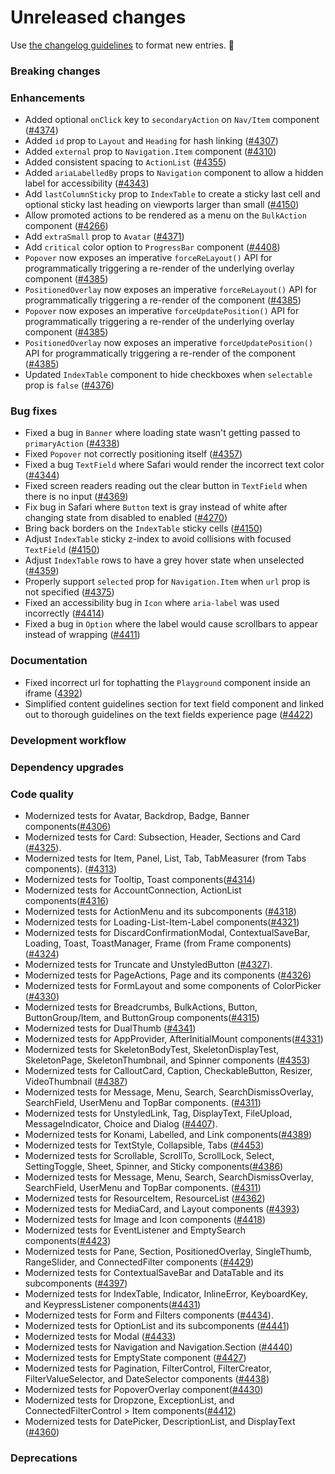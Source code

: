# Unreleased changes

Use [the changelog guidelines](https://git.io/polaris-changelog-guidelines) to format new entries. 💜

### Breaking changes

### Enhancements

- Added optional `onClick` key to `secondaryAction` on `Nav/Item` component ([#4374](https://github.com/Shopify/polaris-react/pull/4374))
- Added `id` prop to `Layout` and `Heading` for hash linking ([#4307](https://github.com/Shopify/polaris-react/pull/4307))
- Added `external` prop to `Navigation.Item` component ([#4310](https://github.com/Shopify/polaris-react/pull/4310))
- Added consistent spacing to `ActionList` ([#4355](https://github.com/Shopify/polaris-react/pull/4355))
- Added `ariaLabelledBy` props to `Navigation` component to allow a hidden label for accessibility ([#4343](https://github.com/Shopify/polaris-react/pull/4343))
- Add `lastColumnSticky` prop to `IndexTable` to create a sticky last cell and optional sticky last heading on viewports larger than small ([#4150](https://github.com/Shopify/polaris-react/pull/4150))
- Allow promoted actions to be rendered as a menu on the `BulkAction` component ([#4266](https://github.com/Shopify/polaris-react/pull/4266))
- Add `extraSmall` prop to `Avatar` ([#4371](https://github.com/Shopify/polaris-react/pull/4371))
- Add `critical` color option to `ProgressBar` component ([#4408](https://github.com/Shopify/polaris-react/pull/4408))
- `Popover` now exposes an imperative `forceReLayout()` API for programmatically triggering a re-render of the underlying overlay component ([#4385](https://github.com/Shopify/polaris-react/pull/4385))
- `PositionedOverlay` now exposes an imperative `forceReLayout()` API for programmatically triggering a re-render of the component ([#4385](https://github.com/Shopify/polaris-react/pull/4385))
- `Popover` now exposes an imperative `forceUpdatePosition()` API for programmatically triggering a re-render of the underlying overlay component ([#4385](https://github.com/Shopify/polaris-react/pull/4385))
- `PositionedOverlay` now exposes an imperative `forceUpdatePosition()` API for programmatically triggering a re-render of the component ([#4385](https://github.com/Shopify/polaris-react/pull/4385))
- Updated `IndexTable` component to hide checkboxes when `selectable` prop is `false` ([#4376](https://github.com/Shopify/polaris-react/pull/4376))

### Bug fixes

- Fixed a bug in `Banner` where loading state wasn't getting passed to `primaryAction` ([#4338](https://github.com/Shopify/polaris-react/pull/4338))
- Fixed `Popover` not correctly positioning itself ([#4357](https://github.com/Shopify/polaris-react/pull/4357))
- Fixed a bug `TextField` where Safari would render the incorrect text color ([#4344](https://github.com/Shopify/polaris-react/pull/4344))
- Fixed screen readers reading out the clear button in `TextField` when there is no input ([#4369](https://github.com/Shopify/polaris-react/pull/4369))
- Fix bug in Safari where `Button` text is gray instead of white after changing state from disabled to enabled ([#4270](https://github.com/Shopify/polaris-react/pull/4270))
- Bring back borders on the `IndexTable` sticky cells ([#4150](https://github.com/Shopify/polaris-react/pull/4150))
- Adjust `IndexTable` sticky z-index to avoid collisions with focused `TextField` ([#4150](https://github.com/Shopify/polaris-react/pull/4150))
- Adjust `IndexTable` rows to have a grey hover state when unselected ([#4359](https://github.com/Shopify/polaris-react/pull/4359))
- Properly support `selected` prop for `Navigation.Item` when `url` prop is not specified ([#4375](https://github.com/Shopify/polaris-react/pull/4375))
- Fixed an accessibility bug in `Icon` where `aria-label` was used incorrectly ([#4414](https://github.com/Shopify/polaris-react/pull/4414))
- Fixed a bug in `Option` where the label would cause scrollbars to appear instead of wrapping ([#4411](https://github.com/Shopify/polaris-react/pull/4411))

### Documentation

- Fixed incorrect url for tophatting the `Playground` component inside an iframe ([4392](https://github.com/Shopify/polaris-react/pull/4392))
- Simplified content guidelines section for text field component and linked out to thorough guidelines on the text fields experience page ([#4422](https://github.com/Shopify/polaris-react/pull/4422))

### Development workflow

### Dependency upgrades

### Code quality

- Modernized tests for Avatar, Backdrop, Badge, Banner components([#4306](https://github.com/Shopify/polaris-react/pull/4306))
- Modernized tests for Card: Subsection, Header, Sections and Card ([#4325](https://github.com/Shopify/polaris-react/pull/4325)).
- Modernized tests for Item, Panel, List, Tab, TabMeasurer (from Tabs components). ([#4313](https://github.com/Shopify/polaris-react/pull/4313))
- Modernized tests for Tooltip, Toast components([#4314](https://github.com/Shopify/polaris-react/pull/4314))
- Modernized tests for AccountConnection, ActionList components([#4316](https://github.com/Shopify/polaris-react/pull/4316))
- Modernized tests for ActionMenu and its subcomponents ([#4318](https://github.com/Shopify/polaris-react/pull/4318))
- Modernized tests for Loading-List-Item-Label components([#4321](https://github.com/Shopify/polaris-react/pull/4321))
- Modernized tests for DiscardConfirmationModal, ContextualSaveBar, Loading, Toast, ToastManager, Frame (from Frame components) ([#4324](https://github.com/Shopify/polaris-react/pull/4324))
- Modernized tests for Truncate and UnstyledButton ([#4327](https://github.com/Shopify/polaris-react/pull/4327)).
- Modernized tests for PageActions, Page and its components ([#4326](https://github.com/Shopify/polaris-react/pull/4326))
- Modernized tests for FormLayout and some components of ColorPicker ([#4330](https://github.com/Shopify/polaris-react/pull/4330))
- Modernized tests for Breadcrumbs, BulkActions, Button, ButtonGroup/Item, and ButtonGroup components([#4315](https://github.com/Shopify/polaris-react/pull/4315))
- Modernized tests for DualThumb ([#4341](https://github.com/Shopify/polaris-react/pull/4341))
- Modernized tests for AppProvider, AfterInitialMount components([#4331](https://github.com/Shopify/polaris-react/pull/4331))
- Modernized tests for SkeletonBodyTest, SkeletonDisplayTest, SkeletonPage, SkeletonThumbnail, and Spinner components ([#4353](https://github.com/Shopify/polaris-react/pull/4353))
- Modernized tests for CalloutCard, Caption, CheckableButton, Resizer, VideoThumbnail ([#4387](https://github.com/Shopify/polaris-react/pull/4387))
- Modernized tests for Message, Menu, Search, SearchDismissOverlay, SearchField, UserMenu and TopBar components. ([#4311](https://github.com/Shopify/polaris-react/pull/4311))
- Modernized tests for UnstyledLink, Tag, DisplayText, FileUpload, MessageIndicator, Choice and Dialog ([#4407](https://github.com/Shopify/polaris-react/pull/4407)).
- Modernized tests for Konami, Labelled, and Link components([#4389](https://github.com/Shopify/polaris-react/pull/4389))
- Modernized tests for TextStyle, Collapsible, Tabs ([#4453](https://github.com/Shopify/polaris-react/pull/4453))
- Modernized tests for Scrollable, ScrollTo, ScrollLock, Select, SettingToggle, Sheet, Spinner, and Sticky components([#4386](https://github.com/Shopify/polaris-react/pull/4386))
- Modernized tests for Message, Menu, Search, SearchDismissOverlay, SearchField, UserMenu and TopBar components. ([#4311](https://github.com/Shopify/polaris-react/pull/4311))
- Modernized tests for ResourceItem, ResourceList ([#4362](https://github.com/Shopify/polaris-react/pull/4362))
- Modernized tests for MediaCard, and Layout components ([#4393](https://github.com/Shopify/polaris-react/pull/4393))
- Modernized tests for Image and Icon components ([#4418](https://github.com/Shopify/polaris-react/pull/4418))
- Modernized tests for EventListener and EmptySearch components([#4423](https://github.com/Shopify/polaris-react/pull/4423))
- Modernized tests for Pane, Section, PositionedOverlay, SingleThumb, RangeSlider, and ConnectedFilter components ([#4429](https://github.com/Shopify/polaris-react/pull/4429))
- Modernized tests for ContextualSaveBar and DataTable and its subcomponents ([#4397](https://github.com/Shopify/polaris-react/pull/4397))
- Modernized tests for IndexTable, Indicator, InlineError, KeyboardKey, and KeypressListener components([#4431](https://github.com/Shopify/polaris-react/pull/4431))
- Modernized tests for Form and Filters components ([#4434](https://github.com/Shopify/polaris-react/pull/4434)).
- Modernized tests for OptionList and its subcomponents ([#4441](https://github.com/Shopify/polaris-react/pull/4441))
- Modernized tests for Modal ([#4433](https://github.com/Shopify/polaris-react/pull/4433))
- Modernized tests for Navigation and Navigation.Section ([#4440](https://github.com/Shopify/polaris-react/pull/4440))
- Modernized tests for EmptyState component ([#4427](https://github.com/Shopify/polaris-react/pull/4427))
- Modernized tests for Pagination, FilterControl, FilterCreator, FilterValueSelector, and DateSelector components ([#4438](https://github.com/Shopify/polaris-react/pull/4438))
- Modernized tests for PopoverOverlay component([#4430](https://github.com/Shopify/polaris-react/pull/4430))
- Modernized tests for Dropzone, ExceptionList, and ConnectedFilterControl > Item components([#4412](https://github.com/Shopify/polaris-react/pull/4412))
- Modernized tests for DatePicker, DescriptionList, and DisplayText ([#4360](https://github.com/Shopify/polaris-react/pull/4360))

### Deprecations
